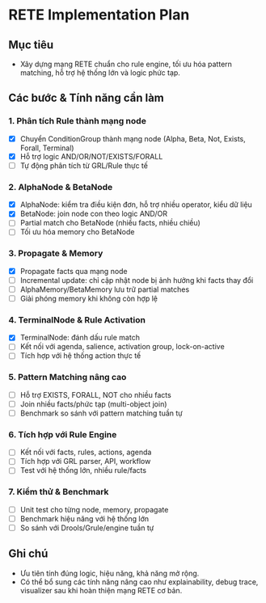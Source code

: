 # RETE Implementation Plan

## Mục tiêu
- Xây dựng mạng RETE chuẩn cho rule engine, tối ưu hóa pattern matching, hỗ trợ hệ thống lớn và logic phức tạp.

## Các bước & Tính năng cần làm

### 1. Phân tích Rule thành mạng node
- [x] Chuyển ConditionGroup thành mạng node (Alpha, Beta, Not, Exists, Forall, Terminal)
- [x] Hỗ trợ logic AND/OR/NOT/EXISTS/FORALL
- [ ] Tự động phân tích từ GRL/Rule thực tế

### 2. AlphaNode & BetaNode
- [x] AlphaNode: kiểm tra điều kiện đơn, hỗ trợ nhiều operator, kiểu dữ liệu
- [x] BetaNode: join node con theo logic AND/OR
- [ ] Partial match cho BetaNode (nhiều facts, nhiều chiều)
- [ ] Tối ưu hóa memory cho BetaNode

### 3. Propagate & Memory
- [x] Propagate facts qua mạng node
- [ ] Incremental update: chỉ cập nhật node bị ảnh hưởng khi facts thay đổi
- [ ] AlphaMemory/BetaMemory lưu trữ partial matches
- [ ] Giải phóng memory khi không còn hợp lệ

### 4. TerminalNode & Rule Activation
- [x] TerminalNode: đánh dấu rule match
- [ ] Kết nối với agenda, salience, activation group, lock-on-active
- [ ] Tích hợp với hệ thống action thực tế

### 5. Pattern Matching nâng cao
- [ ] Hỗ trợ EXISTS, FORALL, NOT cho nhiều facts
- [ ] Join nhiều facts/phức tạp (multi-object join)
- [ ] Benchmark so sánh với pattern matching tuần tự

### 6. Tích hợp với Rule Engine
- [ ] Kết nối với facts, rules, actions, agenda
- [ ] Tích hợp với GRL parser, API, workflow
- [ ] Test với hệ thống lớn, nhiều rule/facts

### 7. Kiểm thử & Benchmark
- [ ] Unit test cho từng node, memory, propagate
- [ ] Benchmark hiệu năng với hệ thống lớn
- [ ] So sánh với Drools/Grule/engine tuần tự

## Ghi chú
- Ưu tiên tính đúng logic, hiệu năng, khả năng mở rộng.
- Có thể bổ sung các tính năng nâng cao như explainability, debug trace, visualizer sau khi hoàn thiện mạng RETE cơ bản.
